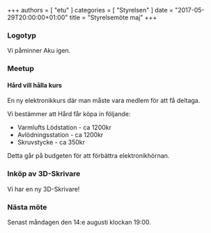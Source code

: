 +++
authors = [ "etu" ]
categories = [ "Styrelsen" ]
date = "2017-05-29T20:00:00+01:00"
title = "Styrelsemöte maj"
+++
### Logotyp
Vi påminner Aku igen.

### Meetup
#### Hård vill hålla kurs
En ny elektronikkurs där man måste vara medlem för att få deltaga.

Vi bestämmer att Hård får köpa in följande:
 - Varmlufts Lödstation - ca 1200kr
 - Avlödningsstation - ca 1200kr
 - Skruvstycke - ca 350kr

Detta går på budgeten för att förbättra elektronikhörnan.

### Inköp av 3D-Skrivare
Vi har en ny 3D-Skrivare!

### Nästa möte
Senast måndagen den 14:e augusti klockan 19:00.
